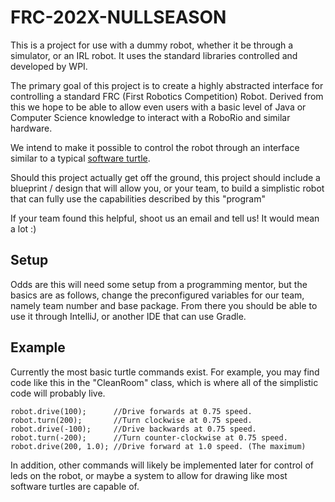 # FRC-202X-NULLSEASON
This is a project for use with a dummy robot, whether it be through a simulator, or an IRL robot. It uses the standard libraries controlled and developed by WPI.

The primary goal of this project is to create a highly abstracted interface for controlling a standard FRC (First Robotics Competition) Robot.
Derived from this we hope to be able to allow even users with a basic level of Java or Computer Science knowledge to interact with a RoboRio and similar hardware.

We intend to make it possible to control the robot through an interface similar to a typical [software turtle](https://en.wikipedia.org/wiki/Turtle_graphics). 

Should this project actually get off the ground, this project should include a blueprint / design that will allow you, or your team,
to build a simplistic robot that can fully use the capabilities described by this "program"

If your team found this helpful, shoot us an email and tell us! It would mean a lot :)

## Setup
Odds are this will need some setup from a programming mentor, but the basics are as follows, change the preconfigured variables for our team, namely team number and base package. From there you should be able to use it through IntelliJ, or another IDE that can use Gradle.

## Example
Currently the most basic turtle commands exist. For example, you may find code like this in the "CleanRoom" class, which is where all of the simplistic code will probably live.

```
robot.drive(100);      //Drive forwards at 0.75 speed.
robot.turn(200);       //Turn clockwise at 0.75 speed.
robot.drive(-100);     //Drive backwards at 0.75 speed.
robot.turn(-200);      //Turn counter-clockwise at 0.75 speed.
robot.drive(200, 1.0); //Drive forward at 1.0 speed. (The maximum)
```
In addition, other commands will likely be implemented later for control of leds on the robot, or maybe a system to allow for drawing like most software turtles are capable of.
